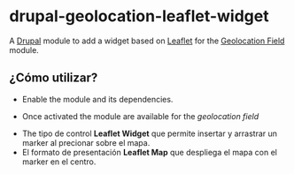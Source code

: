 # drupal-geolocation-leaflet-widget
A [Drupal](https://www.drupal.org/) module to add a widget based on [Leaflet](http://leafletjs.com/) for the [Geolocation Field](https://www.drupal.org/project/geolocation) module.


## ¿Cómo utilizar?
* Enable the module and its dependencies.
<!-- * Activar módulo y sus dependencias. -->
* Once activated the module are available for the *geolocation field*
<!-- * Una vez activado quedan disponibles para el field *geolocation*: -->
  * The tipo de control **Leaflet Widget** que permite insertar y arrastrar un marker al precionar sobre el mapa.
  * El formato de presentación **Leaflet Map** que despliega el mapa con el marker en el centro.

